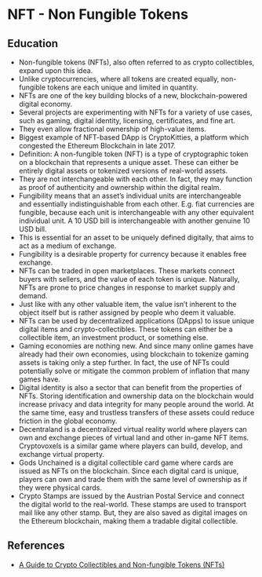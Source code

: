 # NFT - Non Fungible Tokens

## Education
* Non-fungible tokens (NFTs), also often referred to as crypto collectibles, expand upon this idea.
* Unlike cryptocurrencies, where all tokens are created equally, non-fungible tokens are each unique and limited in quantity.
* NFTs are one of the key building blocks of a new, blockchain-powered digital economy.
* Several projects are experimenting with NFTs for a variety of use cases, such as gaming, digital identity, licensing, certificates, and fine art.
* They even allow fractional ownership of high-value items.
* Biggest example of NFT-based DApp is CryptoKitties, a platform which congested the Ethereum Blockchain in late 2017.
* Definition: A non-fungible token (NFT) is a type of cryptographic token on a blockchain that represents a unique asset. These can either be entirely digital assets or tokenized versions of real-world assets.
* They are not interchangeable with each other. In fact, they may function as proof of authenticity and ownership within the digital realm.
* Fungibility means that an asset’s individual units are interchangeable and essentially indistinguishable from each other. E.g. fiat currencies are fungible, because each unit is interchangeable with any other equivalent individual unit. A 10 USD bill is interchangeable with another genuine 10 USD bill.
* This is essential for an asset to be uniquely defined digitally, that aims to act as a medium of exchange. 
* Fungibility is a desirable property for currency because it enables free exchange.
* NFTs can be traded in open marketplaces. These markets connect buyers with sellers, and the value of each token is unique. Naturally, NFTs are prone to price changes in response to market supply and demand.
* Just like with any other valuable item, the value isn’t inherent to the object itself but is rather assigned by people who deem it valuable.
* NFTs can be used by decentralized applications (DApps) to issue unique digital items and crypto-collectibles. These tokens can either be a collectible item, an investment product, or something else.
* Gaming economies are nothing new. And since many online games have already had their own economies, using blockchain to tokenize gaming assets is taking only a step further. In fact, the use of NFTs could potentially solve or mitigate the common problem of inflation that many games have.
* Digital identity is also a sector that can benefit from the properties of NFTs. Storing identification and ownership data on the blockchain would increase privacy and data integrity for many people around the world. At the same time, easy and trustless transfers of these assets could reduce friction in the global economy.
* Decentraland is a decentralized virtual reality world where players can own and exchange pieces of virtual land and other in-game NFT items. Cryptovoxels is a similar game where players can build, develop, and exchange virtual property.
* Gods Unchained is a digital collectible card game where cards are issued as NFTs on the blockchain. Since each digital card is unique, players can own and trade them with the same level of ownership as if they were physical cards.
* Crypto Stamps are issued by the Austrian Postal Service and connect the digital world to the real-world. These stamps are used to transport mail like any other stamp. But, they are also saved as digital images on the Ethereum blockchain, making them a tradable digital collectible.

## References
* [A Guide to Crypto Collectibles and Non-fungible Tokens (NFTs)](https://academy.binance.com/en/articles/a-guide-to-crypto-collectibles-and-non-fungible-tokens-nfts)